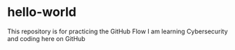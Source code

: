 # hello-world
This repository is for practicing the GitHub Flow
I am learning Cybersecurity and coding here on GitHub

